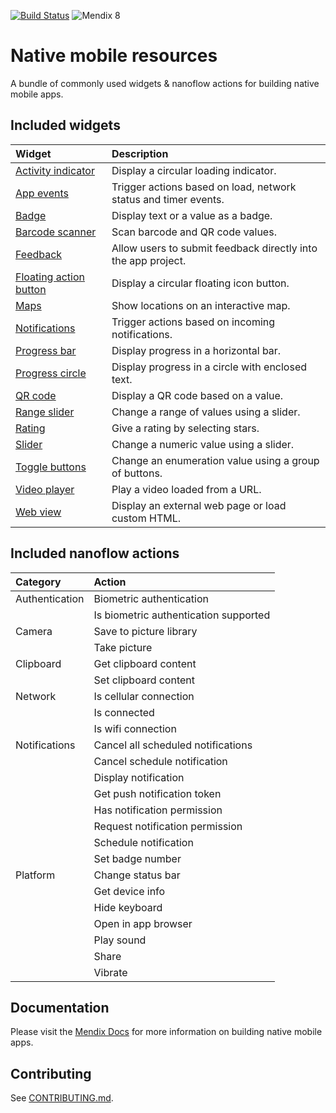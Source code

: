 [![Build Status](https://api.travis-ci.org/mendix/native-mobile-resources.svg?branch=master)](https://travis-ci.org/mendix/native-mobile-resources)
![Mendix 8](https://img.shields.io/badge/mendix-8.0.0-brightgreen.svg)

# Native mobile resources

A bundle of commonly used widgets & nanoflow actions for building native mobile apps.

## Included widgets

| Widget                     | Description                                                     |
| :------------------------- | :-------------------------------------------------------------- |
| [Activity indicator][]     | Display a circular loading indicator.                           |
| [App events][]             | Trigger actions based on load, network status and timer events. |
| [Badge][]                  | Display text or a value as a badge.                             |
| [Barcode scanner][]        | Scan barcode and QR code values.                                |
| [Feedback][]               | Allow users to submit feedback directly into the app project.   |
| [Floating action button][] | Display a circular floating icon button.                        |
| [Maps][]                   | Show locations on an interactive map.                           |
| [Notifications][]          | Trigger actions based on incoming notifications.                |
| [Progress bar][]           | Display progress in a horizontal bar.                           |
| [Progress circle][]        | Display progress in a circle with enclosed text.                |
| [QR code][]                | Display a QR code based on a value.                             |
| [Range slider][]           | Change a range of values using a slider.                        |
| [Rating][]                 | Give a rating by selecting stars.                               |
| [Slider][]                 | Change a numeric value using a slider.                          |
| [Toggle buttons][]         | Change an enumeration value using a group of buttons.           |
| [Video player][]           | Play a video loaded from a URL.                                 |
| [Web view][]               | Display an external web page or load custom HTML.               |

[activity indicator]: https://github.com/mendix/native-mobile-resources/blob/master/packages/activity-indicator
[app events]: https://github.com/mendix/native-mobile-resources/blob/master/packages/app-events
[badge]: https://github.com/mendix/native-mobile-resources/blob/master/packages/badge
[barcode scanner]: https://github.com/mendix/native-mobile-resources/blob/master/packages/barcode-scanner
[feedback]: https://github.com/mendix/native-mobile-resources/blob/master/packages/feedback
[floating action button]: https://github.com/mendix/native-mobile-resources/blob/master/packages/floating-action-button
[maps]: https://github.com/mendix/native-mobile-resources/blob/master/packages/maps
[notifications]: https://github.com/mendix/native-mobile-resources/blob/master/packages/notifications
[progress bar]: https://github.com/mendix/native-mobile-resources/blob/master/packages/progress-bar
[progress circle]: https://github.com/mendix/native-mobile-resources/blob/master/packages/progress-circle
[qr code]: https://github.com/mendix/native-mobile-resources/blob/master/packages/qr-code
[range slider]: https://github.com/mendix/native-mobile-resources/blob/master/packages/range-slider
[rating]: https://github.com/mendix/native-mobile-resources/blob/master/packages/rating
[slider]: https://github.com/mendix/native-mobile-resources/blob/master/packages/slider
[toggle buttons]: https://github.com/mendix/native-mobile-resources/blob/master/packages/toggle-buttons
[video player]: https://github.com/mendix/native-mobile-resources/blob/master/packages/video-player
[web view]: https://github.com/mendix/native-mobile-resources/blob/master/packages/web-view

## Included nanoflow actions

| Category       | Action                                |
| :------------- | :------------------------------------ |
| Authentication | Biometric authentication              |
|                | Is biometric authentication supported |
| Camera         | Save to picture library               |
|                | Take picture                          |
| Clipboard      | Get clipboard content                 |
|                | Set clipboard content                 |
| Network        | Is cellular connection                |
|                | Is connected                          |
|                | Is wifi connection                    |
| Notifications  | Cancel all scheduled notifications    |
|                | Cancel schedule notification          |
|                | Display notification                  |
|                | Get push notification token           |
|                | Has notification permission           |
|                | Request notification permission       |
|                | Schedule notification                 |
|                | Set badge number                      |
| Platform       | Change status bar                     |
|                | Get device info                       |
|                | Hide keyboard                         |
|                | Open in app browser                   |
|                | Play sound                            |
|                | Share                                 |
|                | Vibrate                               |

## Documentation

Please visit the [Mendix Docs](https://docs.mendix.com/refguide/native-mobile) for more information on building native
mobile apps.

## Contributing

See [CONTRIBUTING.md](https://github.com/mendix/native-mobile-resources/blob/master/CONTRIBUTING.md).
